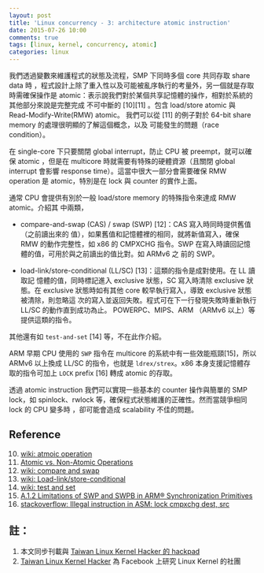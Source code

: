 ```yaml
---
layout: post
title: 'Linux concurrency - 3: architecture atomic instruction'
date: 2015-07-26 10:00
comments: true
tags: [linux, kernel, concurrency, atomic]
categories: linux
---
```


我們透過變數來維護程式的狀態及流程，SMP 下同時多個 core 共同存取 share data 時
，程式設計上除了重入性以及可能被亂序執行的考量外，另一個就是存取時需確保操作是
atomic：表示說我們對於某個共享記憶體的操作，相對於系統的其他部分來說是完整完成
不可中斷的 [10][11] 。包含 load/store atomic 與 Read-Modify-Write(RMW) atomic。
我們可以從 [11] 的例子對於 64-bit share memory 的處理很明顯的了解這個概念，以及
可能發生的問題（race condition）。

在 single-core 下只要關閉 global interrupt，防止 CPU 被 preempt，就可以確保 atomic
，但是在 multicore 時就需要有特殊的硬體資源（且關閉 global interrupt 會影響
response time）。這當中很大一部分會需要確保 RMW operation 是 atomic，特別是在
lock 與 counter 的實作上面。

通常 CPU 會提供有別於一般 load/store memory 的特殊指令來達成 RMW atomic。介紹其
中兩類，

* compare-and-swap (CAS) / swap (SWP) [12]：CAS 寫入時同時提供舊值（之前讀出來的
值），如果舊值和記憶體裡的相同，就將新值寫入，確保 RMW 的動作完整性，如 x86 的
CMPXCHG 指令。SWP 在寫入時讀回記憶體的值，可用於與之前讀出的值比對。如 ARMv6 之
前的 SWP。

* load-link/store-conditional (LL/SC) [13]：這類的指令是成對使用。在 LL 讀取記
憶體的值，同時標記進入 exclusive 狀態，SC 寫入時清除 exclusive 狀態。在
exclusive 狀態時如有其他 core 較早執行寫入，導致 exclusive 狀態被清除，則忽略這
次的寫入並返回失敗。程式可在下一行發現失敗時重新執行 LL/SC 的動作直到成功為止。
POWERPC、MIPS、ARM （ARMv6 以上）等提供這類的指令。

其他還有如 `test-and-set` [14] 等，不在此作介紹。

ARM 早期 CPU 使用的 `SWP` 指令在 multicore 的系統中有一些效能瓶頸[15]，所以 ARMv6
以上換成 LL/SC 的指令，也就是 `ldrex/strex`。x86 本身支援記憶體存取的指令可加上
`LOCK` prefix [16] 轉成 atomic 的存取。

透過 atomic instruction 我們可以實現一些基本的 counter 操作與簡單的 SMP lock，如
spinlock、rwlock 等，確保程式狀態維護的正確性。然而當競爭相同 lock 的 CPU 變多時
，卻可能會造成 scalability 不佳的問題。

## Reference

10. [wiki: atmoic operation](https://en.wikipedia.org/wiki/Linearizability)
11. [Atomic vs. Non-Atomic Operations](http://preshing.com/20130618/atomic-vs-non-atomic-operations/)
12. [wiki: compare and swap](https://en.wikipedia.org/wiki/Compare-and-swap)
13. [wiki: Load-link/store-conditional](https://en.wikipedia.org/wiki/Load-link/store-conditional)
14. [wiki: test and set](https://en.wikipedia.org/wiki/Test-and-set)
15. [A.1.2 Limitations of SWP and SWPB in ARM®  Synchronization Primitives](http://infocenter.arm.com/help/topic/com.arm.doc.dht0008a/DHT0008A_arm_synchronization_primitives.pdf)
16. [stackoverflow: Illegal instruction in ASM: lock cmpxchg dest, src](http://stackoverflow.com/questions/1746344/illegal-instruction-in-asm-lock-cmpxchg-dest-src/1746603#1746603)

## 註：

1. 本文同步刊載與 [Taiwan Linux Kernel Hacker 的 hackpad](https://twlinuxkernelhackers.hackpad.com/Concurrency-in-Linux-Kernel-JX3tiL7l2Uo)
2. [Taiwan Linux Kernel Hacker](https://www.facebook.com/groups/twlinuxkernelhackers/887765881260525/?notif_t=group_activity)
為 Facebook 上研究 Linux Kernel 的社團
